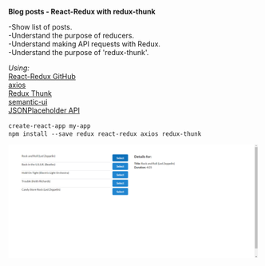 **Blog posts - React-Redux with redux-thunk**

-Show list of posts.\
-Understand the purpose of reducers.\
-Understand making API requests with Redux.\
-Understand the purpose of 'redux-thunk'.

_Using:_\
[React-Redux GitHub](https://github.com/reduxjs/react-redux)\
[axios](https://www.npmjs.com/package/axios)\
[Redux Thunk](https://github.com/reduxjs/redux-thunk)\
[semantic-ui](https://cdnjs.com/libraries/semantic-ui)\
[JSONPlaceholder API](https://jsonplaceholder.typicode.com/)

```
create-react-app my-app
npm install --save redux react-redux axios redux-thunk
```

<img src="public/img/songs.png" width="500">
